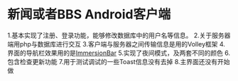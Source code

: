 # 新闻或者BBS Android客户端

1.基本实现了注册、登录功能，能够修改数据库中的用户名等信息。
2.关于服务器端用php与数据库进行交互
3.客户端与服务器之间传输信息是用的Volley框架
4.界面的导航栏效果用的是[ImmersionBar](https://github.com/gyf-dev/ImmersionBar)
5.实现了夜间模式，及两套不同的颜色
6.包含检查更新功能
7.用于测试调试的一些Toast信息没有去掉
8.主界面还没有开始做

